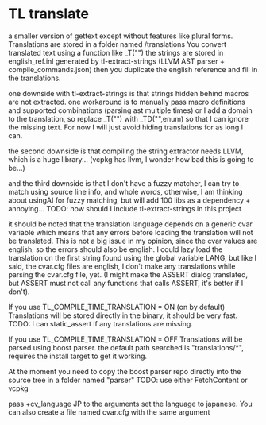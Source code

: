 # TL translate

a smaller version of gettext except without features like plural forms.
Translations are stored in a folder named /translations
You convert translated text using a function like _T("")
the strings are stored in english_ref.inl generated by tl-extract-strings (LLVM AST parser + compile_commands.json)
then you duplicate the english reference and fill in the translations.

one downside with tl-extract-strings is that strings hidden behind macros are not extracted.
one workaround is to manually pass macro definitions and supported combinations (parsing ast multiple times)
or I add a domain to the translation, so replace _T("") with _TD("",enum) so that I can ignore the missing text.
For now I will just avoid hiding translations for as long I can.

the second downside is that compiling the string extractor needs LLVM, which is a huge library...
(vcpkg has llvm, I wonder how bad this is going to be...)

and the third downside is that I don't have a fuzzy matcher, I can try to match using source line info, and whole words,
otherwise, I am thinking about usingAI for fuzzy matching, but will add 100 libs as a dependency + annoying...
TODO: how should I include tl-extract-strings in this project

it should be noted that the translation language depends on a generic cvar variable
which means that any errors before loading the translation will not be translated.
This is not a big issue in my opinion, since the cvar values are english, so the errors should also be english.
I could lazy load the translation on the first string found using the global variable LANG,
but like I said, the cvar.cfg files are english, I don't make any translations while parsing the cvar.cfg file, yet.
(I might make the ASSERT dialog translated, but ASSERT must not call any functions that calls ASSERT, it's better if I don't).

If you use TL_COMPILE_TIME_TRANSLATION = ON (on by default)
Translations will be stored directly in the binary, it should be very fast.
TODO: I can static_assert if any translations are missing.

If you use TL_COMPILE_TIME_TRANSLATION = OFF
Translations will be parsed using boost parser.
the default path searched is "translations/*",
requires the install target to get it working.

At the moment you need to copy the boost parser repo directly into the source tree in a folder named "parser"
TODO: use either FetchContent or vcpkg

pass +cv_language JP to the arguments set the language to japanese.
You can also create a file named cvar.cfg with the same argument